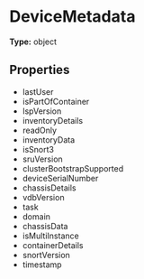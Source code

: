 # DeviceMetadata


**Type:** object

## Properties
* lastUser
* isPartOfContainer
* lspVersion
* inventoryDetails
* readOnly
* inventoryData
* isSnort3
* sruVersion
* clusterBootstrapSupported
* deviceSerialNumber
* chassisDetails
* vdbVersion
* task
* domain
* chassisData
* isMultiInstance
* containerDetails
* snortVersion
* timestamp
